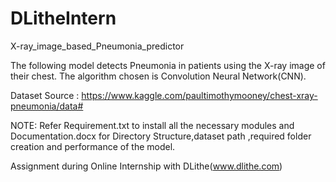 # DLitheIntern

X-ray_image_based_Pneumonia_predictor

The following  model  detects Pneumonia in patients using the X-ray image of their chest. The algorithm chosen is Convolution Neural Network(CNN). 

Dataset Source : https://www.kaggle.com/paultimothymooney/chest-xray-pneumonia/data#

NOTE: Refer Requirement.txt to install all the necessary modules and Documentation.docx for Directory Structure,dataset path ,required folder creation and performance of the model.

Assignment during Online Internship with DLithe(www.dlithe.com)
